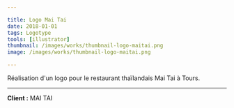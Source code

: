 ```yaml
---

title: Logo Mai Tai
date: 2018-01-01
tags: Logotype
tools: [illustrator]
thumbnail: /images/works/thumbnail-logo-maitai.png
image: /images/works/thumbnail-logo-maitai.png

---
```


Réalisation d'un logo pour le restaurant thaïlandais Mai Tai à Tours.

---

**Client :** MAI TAI
